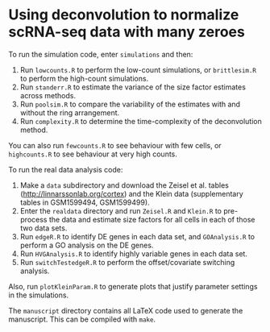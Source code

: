 # Using deconvolution to normalize scRNA-seq data with many zeroes

To run the simulation code, enter `simulations` and then:

1. Run `lowcounts.R` to perform the low-count simulations, or `brittlesim.R` to perform the high-count simulations.
2. Run `standerr.R` to estimate the variance of the size factor estimates across methods.
3. Run `poolsim.R` to compare the variability of the estimates with and without the ring arrangement.
4. Run `complexity.R` to determine the time-complexity of the deconvolution method.

You can also run `fewcounts.R` to see behaviour with few cells, or `highcounts.R` to see behaviour at very high counts.

To run the real data analysis code:

1. Make a `data` subdirectory and download the Zeisel et al. tables (http://linnarssonlab.org/cortex) and the Klein data (supplementary tables in GSM1599494, GSM1599499).
2. Enter the `realdata` directory and run `Zeisel.R` and `Klein.R` to pre-process the data and estimate size factors for all cells in each of those two data sets.
3. Run `edgeR.R` to identify DE genes in each data set, and `GOAnalysis.R` to perform a GO analysis on the DE genes.
4. Run `HVGAnalysis.R` to identify highly variable genes in each data set.
5. Run `switchTestedgeR.R` to perform the offset/covariate switching analysis.

Also, run `plotKleinParam.R` to generate plots that justify parameter settings in the simulations.

The `manuscript` directory contains all LaTeX code used to generate the manuscript.
This can be compiled with `make`.
